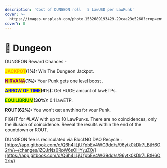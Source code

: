 ```yaml
---
description: 'Cost of DUNGEON roll : 5 LawUSD per LawPunk'
cover: >-
  https://images.unsplash.com/photo-1532689193429-29caa23e5268?crop=entropy&cs=srgb&fm=jpg&ixid=MnwxOTcwMjR8MHwxfHNlYXJjaHwyfHxkdW5nZW9ufGVufDB8fHx8MTY1MDAxNjMxMg&ixlib=rb-1.2.1&q=85
coverY: 0
---
```


# 👿 Dungeon

DUNGEON Reward Chances -

<mark style="color:orange;">**JACKPOT**</mark>**(1%):** Win The Dungeon Jackpot.

<mark style="color:purple;">**NIRVANA**</mark>**(1%):** Your Punk gets one level boost .

<mark style="color:blue;">**ARROW OF TIME**</mark>**(6%):** Get HUGE amount of lawETPs.

<mark style="color:green;">**EQUILIBRIUM**</mark>**(30%):** 0.1 lawETP.

**ROUT(62%):** You won't get anything for your Punk.



FIGHT for #LAW with up to 10 LawPunks. There are no coincidences, only the illusion of coincidence. Reveal the results within the end of the countdown or ROUT.

DUNGEON fee is recirculated via BlockNG DAO Recycle : [https://app.gitbook.com/o/Q6h4liLjUYpbEv4WG9dd/s/96ytk0kDlr7LBtH6O2rh/\~/changes/jZQJrNz0RpW6sOHYyuZO/](https://app.gitbook.com/o/Q6h4liLjUYpbEv4WG9dd/s/96ytk0kDlr7LBtH6O2rh/)
